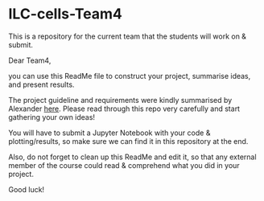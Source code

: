 # ILC-cells-Team4
This is a repository for the current team that the students will work on &amp; submit.


Dear Team4, 

you can use this ReadMe file to construct your project, summarise ideas, and present results. 

The project guideline and requirements were kindly summarised by Alexander [here](https://github.com/maiwen-ch/2025_Data_Analysis_Topic_02_Gene_Regulation_of_Immune_Cells). Please read through this repo very carefully and start gathering your own ideas!

You will have to submit a Jupyter Notebook with your code & plotting/results, so make sure we can find it in this repository at the end. 

Also, do not forget to clean up this ReadMe and edit it, so that any external member of the course could read & comprehend what you did in your project. 

Good luck! 

